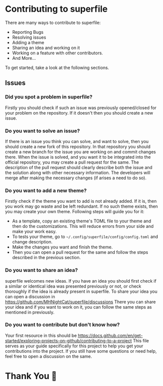 # Contributing to superfile

There are many ways to contribute to superfile:
- Reporting Bugs
- Resolving issues
- Adding a theme
- Sharing an idea and working on it
- Working on a feature with other contributors.
- And More…

To get started, take a look at the following sections.

## Issues

### Did you spot a problem in superfile?

Firstly you should check if such an issue was previously opened/closed for your problem on the repository. If it doesn't then you should create a new issue.

### Do you want to solve an issue?

If there is an issue you think you can solve, and want to solve, then you should create a new fork of this repository.
In that repository you should create a new branch for the issue you are working on and commit changes there.
When the issue is solved, and you want it to be integrated into the official repository, you may create a pull request for the same.
The description of the pull request should clearly describe both the issue and the solution along with other necessary information.
The developers will merge after making the necessary changes (if arises a need to do so).

### Do you want to add a new theme?

Firstly check if the theme you want to add is not already added. If it is, then you work may go waste and be left redundant.
If no such theme exists, then you may create your own theme. Following steps will guide you for it:
- As a template, copy an existing theme's TOML file to your theme and then do the customizations. This will reduce errors from your side and make your work easy.
- To tests your theme, go to `~/.config/superfile/config/config.toml` and change description.
- Make the changes you want and finish the theme.
- Then you can open a pull request for the same and follow the steps described in the previous section.

### Do you want to share an idea?

superfile welcomes new ideas. If you have an idea you should first check if a similar or identical idea was presented previously or not, or check thoroughly if the idea is already present in superfile.
To share your idea you can open a discussion in https://github.com/MHNightCat/superfile/discussions
There you can share your idea and if you want to work on it, you can follow the same steps as mentioned in previously.

### Do you want to contribute but don't know how?

Your first resource in this should be https://docs.github.com/en/get-started/exploring-projects-on-github/contributing-to-a-project
This file serves as your guide specifically for this project to help you get your contributions into the project.
If you still have some questions or need help, feel free to open a discussion on the same.

# Thank You 🙏

